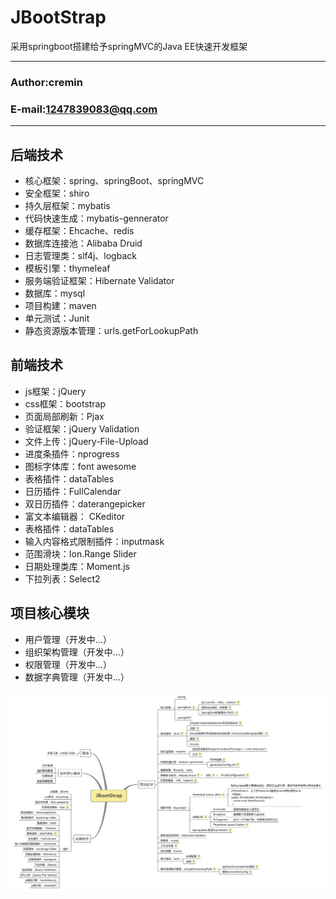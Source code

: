 JBootStrap
===========================
采用springboot搭建给予springMVC的Java EE快速开发框架
****
### Author:cremin
### E-mail:1247839083@qq.com
****
## 后端技术    
* 核心框架：spring、springBoot、springMVC   
* 安全框架：shiro   
* 持久层框架：mybatis   
* 代码快速生成：mybatis-gennerator   
* 缓存框架：Ehcache、redis   
* 数据库连接池：Alibaba Druid   
* 日志管理类：slf4j、logback   
* 模板引擎：thymeleaf   
* 服务端验证框架：Hibernate Validator   
* 数据库：mysql   
* 项目构建：maven   
* 单元测试：Junit   
* 静态资源版本管理：urls.getForLookupPath   

## 前端技术   
* js框架：jQuery   
* css框架：bootstrap   
* 页面局部刷新：Pjax    
* 验证框架：jQuery Validation   
* 文件上传：jQuery-File-Upload   
* 进度条插件：nprogress   
* 图标字体库：font awesome   
* 表格插件：dataTables    
* 日历插件：FullCalendar   
* 双日历插件：daterangepicker   
* 富文本编辑器： CKeditor  
* 表格插件：dataTables 
* 输入内容格式限制插件：inputmask   
* 范围滑块：Ion.Range Slider   
* 日期处理类库：Moment.js   
* 下拉列表：Select2    

## 项目核心模块   
* 用户管理（开发中...）   
* 组织架构管理（开发中...）   
* 权限管理（开发中...）   
* 数据字典管理（开发中...）   

![image](https://raw.githubusercontent.com/cremin-dong/JBootStrap/master/document/JBootStrap.png)
